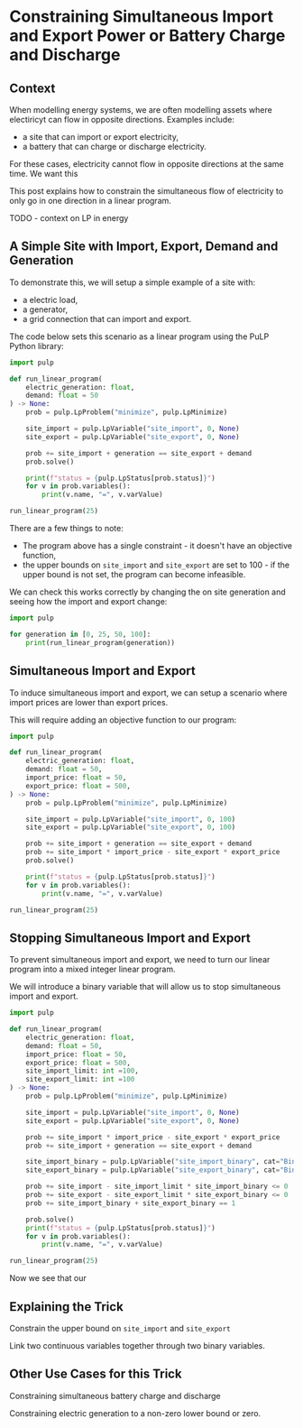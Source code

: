 # Constraining Simultaneous Import and Export Power or Battery Charge and Discharge

## Context

When modelling energy systems, we are often modelling assets where electiricyt can flow in opposite directions.  Examples include:

- a site that can import or export electricity,
- a battery that can charge or discharge electricity.

For these cases, electricity cannot flow in opposite directions at the same time.  We want this 

This post explains how to constrain the simultaneous flow of electricity to only go in one direction in a linear program.

TODO - context on LP in energy

## A Simple Site with Import, Export, Demand and Generation

To demonstrate this, we will setup a simple example of a site with:

- a electric load,
- a generator,
- a grid connection that can import and export.

The code below sets this scenario as a linear program using the PuLP Python library:

```python
import pulp

def run_linear_program(
    electric_generation: float,
    demand: float = 50
) -> None:
    prob = pulp.LpProblem("minimize", pulp.LpMinimize)

    site_import = pulp.LpVariable("site_import", 0, None)
    site_export = pulp.LpVariable("site_export", 0, None)

    prob += site_import + generation == site_export + demand
    prob.solve()

    print(f"status = {pulp.LpStatus[prob.status]}")
    for v in prob.variables():
        print(v.name, "=", v.varValue)

run_linear_program(25)
```

There are a few things to note:

- The program above has a single constraint - it doesn't have an objective function,
- the upper bounds on `site_import` and `site_export` are set to 100 - if the upper bound is not set, the program can become infeasible.

We can check this works correctly by changing the on site generation and seeing how the import and export change:

```python
import pulp

for generation in [0, 25, 50, 100]:
    print(run_linear_program(generation))
```

## Simultaneous Import and Export

To induce simultaneous import and export, we can setup a scenario where import prices are lower than export prices.

This will require adding an objective function to our program:

```python
import pulp

def run_linear_program(
    electric_generation: float,
    demand: float = 50,
    import_price: float = 50,
    export_price: float = 500,
) -> None:
    prob = pulp.LpProblem("minimize", pulp.LpMinimize)

    site_import = pulp.LpVariable("site_import", 0, 100)
    site_export = pulp.LpVariable("site_export", 0, 100)

    prob += site_import + generation == site_export + demand
    prob += site_import * import_price - site_export * export_price
    prob.solve()

    print(f"status = {pulp.LpStatus[prob.status]}")
    for v in prob.variables():
        print(v.name, "=", v.varValue)

run_linear_program(25)
```

## Stopping Simultaneous Import and Export

To prevent simultaneous import and export, we need to turn our linear program into a mixed integer linear program. 

We will introduce a binary variable that will allow us to stop simultaneous import and export.

```python
import pulp

def run_linear_program(
    electric_generation: float,
    demand: float = 50,
    import_price: float = 50,
    export_price: float = 500,
    site_import_limit: int =100,
    site_export_limit: int =100
) -> None:
    prob = pulp.LpProblem("minimize", pulp.LpMinimize)

    site_import = pulp.LpVariable("site_import", 0, None)
    site_export = pulp.LpVariable("site_export", 0, None)

    prob += site_import * import_price - site_export * export_price
    prob += site_import + generation == site_export + demand

    site_import_binary = pulp.LpVariable("site_import_binary", cat="Binary")
    site_export_binary = pulp.LpVariable("site_export_binary", cat="Binary")

    prob += site_import - site_import_limit * site_import_binary <= 0
    prob += site_export - site_export_limit * site_export_binary <= 0
    prob += site_import_binary + site_export_binary == 1

    prob.solve()
    print(f"status = {pulp.LpStatus[prob.status]}")
    for v in prob.variables():
        print(v.name, "=", v.varValue)

run_linear_program(25)
```

Now we see that our 

## Explaining the Trick

Constrain the upper bound on `site_import` and `site_export` 

Link two continuous variables together through two binary variables.

## Other Use Cases for this Trick

Constraining simultaneous battery charge and discharge

Constraining electric generation to a non-zero lower bound or zero.
